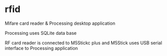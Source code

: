 # rfid

Mifare card reader & Processing desktop application

Processing uses SQLite data base

RF card reader is connected to M5Stickc plus and M5Stick uses USB serial interface to Processing application
